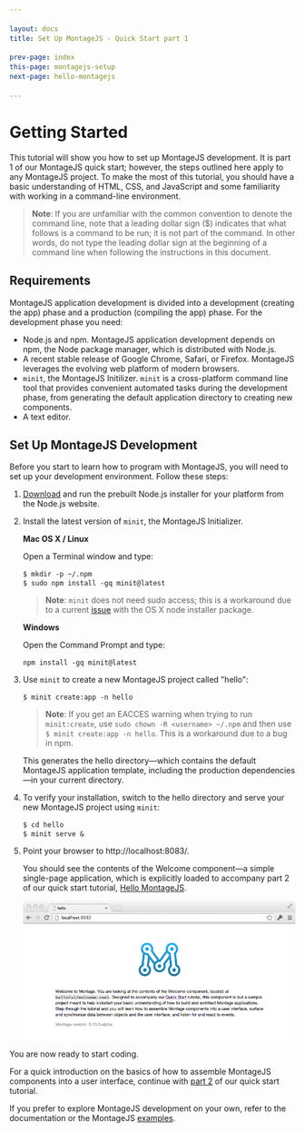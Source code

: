 ```yaml
---

layout: docs
title: Set Up MontageJS - Quick Start part 1

prev-page: index
this-page: montagejs-setup
next-page: hello-montagejs

---
```


# Getting Started

This tutorial will show you how to set up MontageJS development. It is part 1 of our MontageJS quick start; however, the steps outlined here apply to any MontageJS project. To make the most of this tutorial, you should have a basic understanding of HTML, CSS, and JavaScript and some familiarity with working in a command-line environment.

>**Note**: If you are unfamiliar with the common convention to denote the command line, note that a leading dollar sign ($) indicates that what follows is a command to be run; it is not part of the command. In other words, do not type the leading dollar sign at the beginning of a command line when following the instructions in this document.

## Requirements
MontageJS application development is divided into a development (creating the app) phase and a production (compiling the app) phase. For the development phase you need:

* Node.js and npm. MontageJS application development depends on npm, the Node package manager, which is distributed with Node.js.
* A recent stable release of Google Chrome, Safari, or Firefox. MontageJS leverages the evolving web platform of modern browsers.
* `minit`, the MontageJS Initilizer. `minit` is a cross-platform command line tool that provides convenient automated tasks during the development phase, from generating the default application directory to creating new components.
* A text editor.


## Set Up MontageJS Development

Before you start to learn how to program with MontageJS, you will need to set up your development environment. Follow these steps:

1. [Download](http://nodejs.org/download/) and run the prebuilt Node.js installer for your platform from the Node.js website.

2. Install the latest version of `minit`, the MontageJS Initializer.

    **Mac OS X / Linux**
    
    Open a Terminal window and type: 

    ```
    $ mkdir -p ~/.npm
    $ sudo npm install -gq minit@latest
    ```

    > **Note**: `minit` does not need sudo access; this is a workaround due to a current [issue](https://github.com/isaacs/npm/pull/3506) with the OS X node installer package.

    **Windows**
    
    Open the Command Prompt and type:

    ```
    npm install -gq minit@latest
    ```

3. Use `minit` to create a new MontageJS project called "hello":

    ```
    $ minit create:app -n hello
    ```

    > **Note**: If you get an EACCES warning when trying to run `minit:create`, use `sudo chown -R <username> ~/.npm` and then use `$ minit create:app -n hello`. This is a workaround due to a bug in npm.

    This generates the hello directory—which contains the default MontageJS application template, including the production dependencies—in your current directory.

4. To verify your installation, switch to the hello directory and serve your new MontageJS project using `minit`:

    ```
    $ cd hello
    $ minit serve &
    ```

5. Point your browser to http://localhost:8083/.

    You should see the contents of the Welcome component—a simple single-page application, which is explicitly loaded to accompany part 2 of our quick start tutorial, [Hello MontageJS](http://montagejs.org/docs/hello-montagejs.html).
    
    ![GS_Figure1](/images/docs/gs_tut_fig_01.png)
    
You are now ready to start coding.

For a quick introduction on the basics of how to assemble MontageJS components into a user interface, continue with [part 2](http://montagejs.org/docs/hello-montagejs.html) of our quick start tutorial. 

If you prefer to explore MontageJS development on your own, refer to the documentation or the MontageJS [examples](montagejs-examples.html).